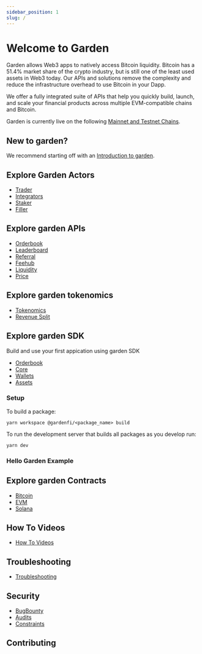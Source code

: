 ```yaml
---
sidebar_position: 1
slug: /
---
```


# Welcome to Garden

Garden allows Web3 apps to natively access Bitcoin liquidity. Bitcoin has a 51.4% market share of the crypto industry, but is still one of the least used assets in Web3 today. Our APIs and solutions remove the complexity and reduce the infrastructure overhead to use Bitcoin in your Dapp. 

We offer a fully integrated suite of APIs that help you quickly build, launch, and scale your financial products across multiple EVM-compatible chains and Bitcoin.

Garden is currently live on the following [Mainnet and Testnet Chains](https://google.com).

## New to garden?

We recommend starting off with an [Introduction to garden](./introduction/introduction-to-garden).

## Explore Garden Actors

- [Trader](./actors/traders)
- [Integrators](./actors/integrators)
- [Staker](./actors/stakers)
- [Filler](./actors/fillers)

## Explore garden APIs

- [Orderbook](./API/orderbook)
- [Leaderboard](./API/leaderboard)
- [Referral](./API/referral)
- [Feehub](./API/feehub)
- [Liquidity](./API/liquidity)
- [Price](./API/price)


## Explore garden tokenomics

- [Tokenomics](./tokenomics)
- [Revenue Split](./tokenomics/revenue-split)


## Explore garden SDK

Build and use your first appication using garden SDK

-   [Orderbook](https://github.com/catalogfi/garden.js/tree/main/packages/orderbook#gardenfiorderbook)
-   [Core](https://github.com/catalogfi/garden.js/tree/main/packages/catalog#gardenficatalog)
-   [Wallets](https://github.com/catalogfi/garden.js/tree/main/packages/catalog#gardenfiota)
-   [Assets](https://github.com/catalogfi/garden.js/tree/main/packages/catalog#gardenfiota)

### Setup

To build a package:

`yarn workspace @gardenfi/<package_name> build`

To run the development server that builds all packages as you develop run:

`yarn dev`

### Hello Garden Example

## Explore garden Contracts
- [Bitcoin](./contracts/bitcoin)
- [EVM](./contracts/evm)
- [Solana](./contracts/solana)

## How To Videos

- [How To Videos](./introduction/how-to-videos)

## Troubleshooting

- [Troubleshooting](./troubleshooting)

## Security

- [BugBounty](https://google.com)
- [Audits](https://google.com)
- [Constraints](https://google.com)

## Contributing

